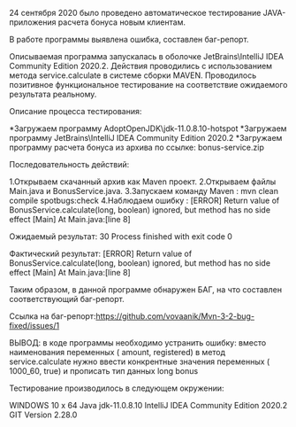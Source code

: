 24 сентября 2020 было проведено автоматическое тестирование JAVA-приложения расчета бонуса новым клиентам.


В работе программы выявлена ошибка, составлен баг-репорт.

Описываемая программа запускалась в оболочке JetBrains\IntelliJ IDEA Community Edition 2020.2. 
Действия проводились с использованием метода service.calculate в системе сборки MAVEN. 
Проводилось позитивное функциональное тестирование на соответствие ожидаемого результата реальному.


Описание процесса тестирования:

*Загружаем программу AdoptOpenJDK\jdk-11.0.8.10-hotspot 
*Загружаем программу JetBrains\IntelliJ IDEA Community Edition 2020.2 
*Загружаем программу расчета бонуса из архива по ссылке: bonus-service.zip

Последовательность действий:

1.Открываем скачанный архив как Maven проект. 
2.Открываем файлы Main.java и BonusService.java. 
3.Запускаем команду Maven : mvn clean compile spotbugs:check 
4.Наблюдаем ошибку : [ERROR] Return value of BonusService.calculate(long, boolean) ignored, but method has no side effect [Main] At Main.java:[line 8]

Ожидаемый результат: 30 Process finished with exit code 0

Фактический результат: [ERROR] Return value of BonusService.calculate(long, boolean) ignored, but method has no side effect [Main] At Main.java:[line 8]


Таким образом, в данной программе обнаружен БАГ, на что составлен соответствующий баг-репорт.

Ссылка на баг-репорт:https://github.com/vovaanik/Mvn-3-2-bug-fixed/issues/1

ВЫВОД: в коде программы необходимо устранить ошибку:
вместо наименования переменных 
( amount, registered) в метод service.сalculate нужно ввести конкрентные значения переменных ( 1000_60, true) и прописать тип данных long bonus

Тестирование производилось в следующем окружении:

WINDOWS 10 x 64 
Java jdk-11.0.8.10 
IntelliJ IDEA Community Edition 2020.2
GIT Version 2.28.0